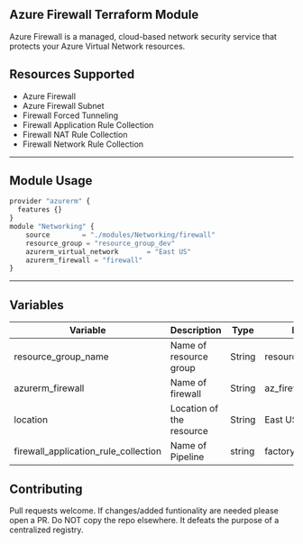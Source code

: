## Azure Firewall Terraform Module

Azure Firewall is a managed, cloud-based network security service that protects your Azure Virtual Network resources.

## Resources Supported

- Azure Firewall
- Azure Firewall Subnet
- Firewall Forced Tunneling
- Firewall Application Rule Collection
- Firewall NAT Rule Collection
- Firewall Network Rule Collection
---
## Module Usage

```python
provider "azurerm" {
  features {}
}
module "Networking" {
    source        = "./modules/Networking/firewall"
    resource_group = "resource_group_dev"
    azurerm_virtual_network       = "East US"
    azurerm_firewall = "firewall"
}
```
---
## Variables
| Variable                      	| Description              	| Type   	| Default             	| Required 	|
|-------------------------------	|--------------------------	|--------	|---------------------	|----------	|
| resource_group_name           	| Name of resource group   	| String 	| resource_group_dev  	| True     	|
|azurerm_firewall                 	| Name of firewall     	    | String 	| az_firewall           | True     	|
| location                      	| Location of the resource 	| String 	| East US             	| True     	|
|firewall_application_rule_collection| Name of Pipeline         | string 	| factoryPipelineDev    | True     	|


## Contributing
Pull requests welcome. If changes/added funtionality are needed please open a PR. Do NOT copy the repo elsewhere. It defeats the purpose of a centralized registry.

